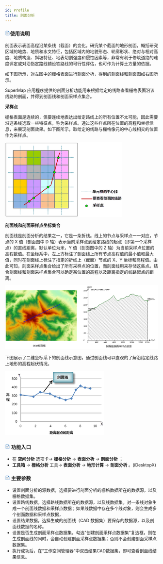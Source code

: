 ```yaml
---
id: Profile
title: 剖面分析
---
```

### ![](../../../img/read.gif)使用说明

剖面表示表面高程沿某条线（截面）的变化。研究某个截面的地形剖面，概括研究区域的地势、地质和水文特征，包括区域内的地貌形态、轮廓形状、绝对与相对高度、地质构造、斜坡特征、地表切割强度和侵蚀因素等，非常有利于修筑道路的难度评定或对沿指定路线铺设铁路线的可行性评估，也可作为计算土方量的依据。

如下图所示，对左图中的栅格表面进行剖面分析，得到的剖面线和剖面图如右图所示。

SuperMap 应用程序提供的剖面分析功能用来根据给定的线路查看栅格表面沿该线路的剖面，并得到剖面线和剖面采样点集合。

**采样点**

栅格表面是连续的，但要连续地表达出给定路线上的所有位置不太可能，因此需要沿这条线选取一些特征点，称为采样点。通过这些样点所在位置的高程和坐标信息，来展现剖面效果。如下图所示，取给定的线路与栅格像元的中心线相交的位置作为采样点。

![](img/Profile1.png)  
  
**剖面线和剖面采样点坐标集合**

剖面线是剖面分析的结果之一，它是一条折线。线上的节点与采样点一一对应，节点的 X 值（剖面图中 D 轴）表示当前采样点到给定路线的起点（即第一个采样点）的直线距离，默认单位为米，Y 值（剖面图中的 Z 轴）为当前采样点位置的高程数值。在坐标系中，左上方标注了剖面线上所有节点高程值的最小值和最大值，同时在剖面线上标注了指定的折线上（截面）节点的 X、Y
坐标和高程值。由此可知，剖面采样点集合给出了所有采样点的位置，而剖面线用来存储这些点。结合剖面线和剖面采样点集合可以确定某位置的高程以及距离指定的线路起点的距离。

![](img/Profile4.png)  
  
下图展示了二维坐标系下的剖面线示意图，通过剖面线可以直观的了解沿给定线路上地形的高程起伏情况。

![](img/Profile2.png)   
  
### ![](../../img/read.gif) 功能入口

* 在 **空间分析** 选项卡-> **栅格分析** -> **表面分析** -> **剖面分析** ；
* **工具箱** -> **栅格分析** 工具-> **表面分析** -> **地形计算** -> **剖面分析** 。(iDesktopX)

### ![](../../../img/read.gif) 主要参数

  * 设置剖面分析的源数据，选择要进行剖面分析的栅格数据所在的数据源，以及栅格数据集。
  * 设置路线数据。选择路线数据所在的数据源，以及线数据集。对一条线对象生成一个剖面线数据和采样点数据；如果线数据中存在多个线对象，则会生成多个剖面数据和采样点数据，
  * 设置结果数据。选择生成的剖面线（CAD 数据集）要保存的数据源，以及剖面线数据的名称。
  * 设置是否生成剖面采样点数据集。勾选"创建剖面采样点数据集"复选框，则在生成剖面线的同时，会自动创建剖面采样点数据集；否则不会创建剖面采样点数据集。
  * 执行成功后，在“工作空间管理器”中双击结果CAD数据集，即可查看剖面线结果信息。
